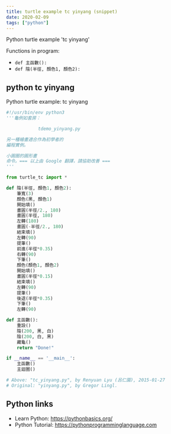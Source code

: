 ```yaml
---
title: turtle example tc yinyang (snippet)
date: 2020-02-09
tags: ["python"]
---
```

Python turtle example 'tc yinyang'

Functions in program: 
* `def 主函數():`
* `def 陰(半徑, 顏色1, 顏色2):`

## python tc yinyang

Python turtle example: tc yinyang

```python
#!/usr/bin/env python3
'''龜例如套房：

            tdemo_yinyang.py

另一種繪畫適合作為初學者的
編程實例。

小圓圈的圓形畫
命令。=== 以上由 Google 翻譯，請協助改善 ===
'''

from turtle_tc import *

def 陰(半徑, 顏色1, 顏色2):
    筆寬(3)
    顏色(黑, 顏色1)
    開始填()
    畫圓(半徑/2., 180)
    畫圓(半徑, 180)
    左轉(180)
    畫圓(-半徑/2., 180)
    結束填()
    左轉(90)
    提筆()
    前進(半徑*0.35)
    右轉(90)
    下筆()
    顏色(顏色1, 顏色2)
    開始填()
    畫圓(半徑*0.15)
    結束填()
    左轉(90)
    提筆()
    後退(半徑*0.35)
    下筆()
    左轉(90)

def 主函數():
    重設()
    陰(200, 黑, 白)
    陰(200, 白, 黑)
    藏龜()
    return "Done!"

if __name__ == '__main__':
    主函數()
    主迴圈()

# Above: "tc_yinyang.py", by Renyuan Lyu (呂仁園), 2015-01-27
# Original: "yinyang.py", by Gregor Lingl. 


```

## Python links

- Learn Python: https://pythonbasics.org/
- Python Tutorial: https://pythonprogramminglanguage.com
